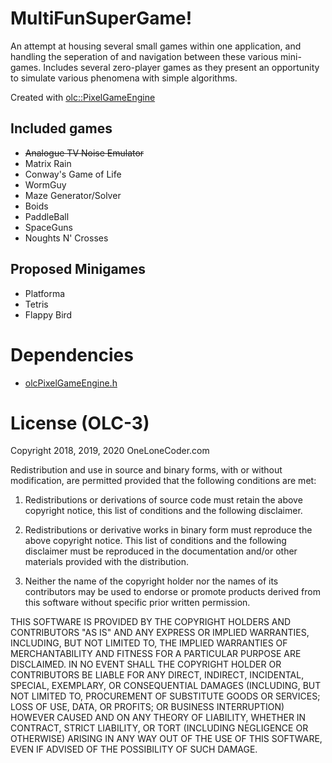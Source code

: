 # MultiFunSuperGame!
An attempt at housing several small games within one application,
and handling the seperation of and navigation between these
various mini-games. Includes several zero-player games as they present
an opportunity to simulate various phenomena with simple algorithms.

Created with [olc::PixelGameEngine](https://github.com/OneLoneCoder/olcPixelGameEngine)

## Included games
- ~~Analogue TV Noise Emulator~~
- Matrix Rain
- Conway's Game of Life
- WormGuy
- Maze Generator/Solver
- Boids
- PaddleBall
- SpaceGuns
- Noughts N' Crosses

## Proposed Minigames
- Platforma
- Tetris
- Flappy Bird

# Dependencies
- [olcPixelGameEngine.h](https://github.com/OneLoneCoder/olcPixelGameEngine)

# License (OLC-3)
Copyright 2018, 2019, 2020 OneLoneCoder.com

Redistribution and use in source and binary forms, with or without modification, are permitted provided that the following conditions are met:

1) Redistributions or derivations of source code must retain the above copyright notice, this list of conditions and the following disclaimer.

2) Redistributions or derivative works in binary form must reproduce the above copyright notice. This list of conditions and the following disclaimer must be reproduced in the documentation and/or other materials provided with the distribution.

3) Neither the name of the copyright holder nor the names of its contributors may be used to endorse or promote products derived from this software without specific prior written permission.

THIS SOFTWARE IS PROVIDED BY THE COPYRIGHT HOLDERS AND CONTRIBUTORS "AS IS" AND ANY EXPRESS OR IMPLIED WARRANTIES, INCLUDING, BUT NOT LIMITED TO, THE IMPLIED WARRANTIES OF MERCHANTABILITY AND FITNESS FOR A PARTICULAR PURPOSE ARE DISCLAIMED. IN NO EVENT SHALL THE COPYRIGHT HOLDER OR CONTRIBUTORS BE LIABLE FOR ANY DIRECT, INDIRECT, INCIDENTAL, SPECIAL, EXEMPLARY, OR CONSEQUENTIAL DAMAGES (INCLUDING, BUT NOT LIMITED TO, PROCUREMENT OF SUBSTITUTE GOODS OR SERVICES; LOSS OF USE, DATA, OR PROFITS; OR BUSINESS INTERRUPTION) HOWEVER CAUSED AND ON ANY THEORY OF LIABILITY, WHETHER IN CONTRACT, STRICT LIABILITY, OR TORT (INCLUDING NEGLIGENCE OR OTHERWISE) ARISING IN ANY WAY OUT OF THE USE OF THIS SOFTWARE, EVEN IF ADVISED OF THE POSSIBILITY OF SUCH DAMAGE.